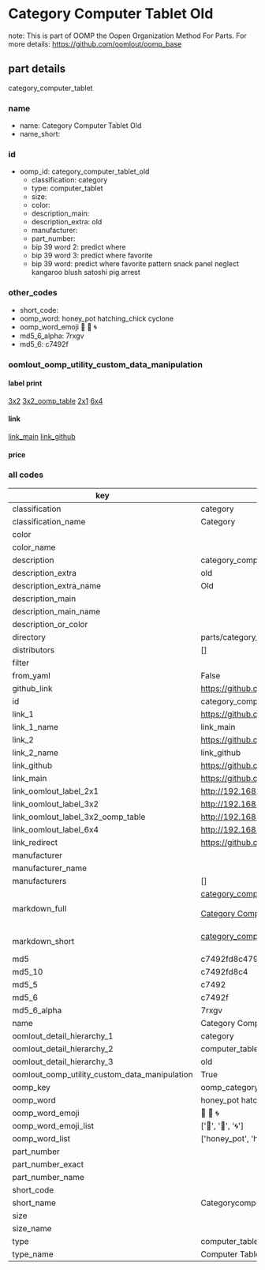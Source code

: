 # Category Computer Tablet Old  

note: This is part of OOMP the Oopen Organization Method For Parts. For more details: https://github.com/oomlout/oomp_base

##  part details
  



category_computer_tablet



### name
* name: Category Computer Tablet Old
* name_short: 
### id
* oomp_id: category_computer_tablet_old
  * classification: category
  * type: computer_tablet
  * size: 
  * color: 
  * description_main: 
  * description_extra: old
  * manufacturer: 
  * part_number: 
  * bip 39 word 2: predict where
  * bip 39 word 3: predict where favorite
  * bip 39 word: predict where favorite pattern snack panel neglect kangaroo blush satoshi pig arrest

### other_codes
* short_code: 
* oomp_word: honey_pot hatching_chick cyclone
* oomp_word_emoji :honey_pot: :hatching_chick: :cyclone:
* md5_6_alpha: 7rxgv
* md5_6: c7492f






### oomlout_oomp_utility_custom_data_manipulation
#### label print
[3x2](http://192.168.1.245:1112/?label=oomp%207rxgv)
[3x2_oomp_table](http://192.168.1.108:1112/?label=oomp%207rxgv)
[2x1](http://192.168.1.242:1112/?label=oomp%207rxgv)
[6x4](http://192.168.1.55:1112/?label=oomp%207rxgv)    

#### link

[link_main](https://github.com/oomlout/oomlout_oomp_version_1_messy/tree/main/parts/category_computer_tablet_old) [link_github](https://github.com/oomlout/oomlout_oomp_version_1_messy/tree/main/parts/category_computer_tablet_old)                             

#### price







### all codes 
| key | value |  
| --- | --- |  
| classification | category |  
| classification_name | Category |  
| color |  |  
| color_name |  |  
| description | category_computer_tablet |  
| description_extra | old |  
| description_extra_name | Old |  
| description_main |  |  
| description_main_name |  |  
| description_or_color |   |  
| directory | parts/category_computer_tablet_old |  
| distributors | [] |  
| filter |  |  
| from_yaml | False |  
| github_link | https://github.com/oomlout/oomlout_oomp_part_src/tree/main/parts/category_computer_tablet_old |  
| id | category_computer_tablet_old |  
| link_1 | https://github.com/oomlout/oomlout_oomp_version_1_messy/tree/main/parts/category_computer_tablet_old |  
| link_1_name | link_main |  
| link_2 | https://github.com/oomlout/oomlout_oomp_version_1_messy/tree/main/parts/category_computer_tablet_old |  
| link_2_name | link_github |  
| link_github | https://github.com/oomlout/oomlout_oomp_version_1_messy/tree/main/parts/category_computer_tablet_old |  
| link_main | https://github.com/oomlout/oomlout_oomp_version_1_messy/tree/main/parts/category_computer_tablet_old |  
| link_oomlout_label_2x1 | http://192.168.1.242:1112/?label=oomp%207rxgv |  
| link_oomlout_label_3x2 | http://192.168.1.245:1112/?label=oomp%207rxgv |  
| link_oomlout_label_3x2_oomp_table | http://192.168.1.108:1112/?label=oomp%207rxgv |  
| link_oomlout_label_6x4 | http://192.168.1.55:1112/?label=oomp%207rxgv |  
| link_redirect | https://github.com/oomlout/oomlout_oomp_version_1_messy/tree/main/parts/category_computer_tablet_old |  
| manufacturer |  |  
| manufacturer_name |  |  
| manufacturers | [] |  
| markdown_full | [category_computer_tablet_old](none)<br>[](none)<br>[Category Computer Tablet Old](none)<br><br> |  
| markdown_short | [category_computer_tablet_old](none)<br><br> |  
| md5 | c7492fd8c47992827e668a14a83e954d |  
| md5_10 | c7492fd8c4 |  
| md5_5 | c7492 |  
| md5_6 | c7492f |  
| md5_6_alpha | 7rxgv |  
| name | Category Computer Tablet Old |  
| oomlout_detail_hierarchy_1 | category |  
| oomlout_detail_hierarchy_2 | computer_tablet |  
| oomlout_detail_hierarchy_3 | old |  
| oomlout_oomp_utility_custom_data_manipulation | True |  
| oomp_key | oomp_category_computer_tablet_old |  
| oomp_word | honey_pot hatching_chick cyclone |  
| oomp_word_emoji | :honey_pot: :hatching_chick: :cyclone: |  
| oomp_word_emoji_list | [':honey_pot:', ':hatching_chick:', ':cyclone:'] |  
| oomp_word_list | ['honey_pot', 'hatching_chick', 'cyclone'] |  
| part_number |  |  
| part_number_exact |  |  
| part_number_name |  |  
| short_code |  |  
| short_name | Categorycomputertablet |  
| size |  |  
| size_name |  |  
| type | computer_tablet |  
| type_name | Computer Tablet |  

